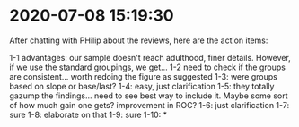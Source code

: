 # 2020-07-08 15:19:30

After chatting with PHilip about the reviews, here are the action items:

 1-1 advantages: our sample doesn't reach adulthood, finer details. However, if we
   use the standard groupings, we get...
   1-2 need to check if the groups are consistent... worth redoing the figure as
   suggested
1-3: were groups based on slope or base/last?
1-4: easy, just clarification
   1-5: they totally gazump the findings... need to see best way to include it.
   Maybe some sort of how much gain one gets? improvement in ROC?
   1-6: just clarification
   1-7: sure
   1-8: elaborate on that
   1-9: sure
   1-10: 
* 